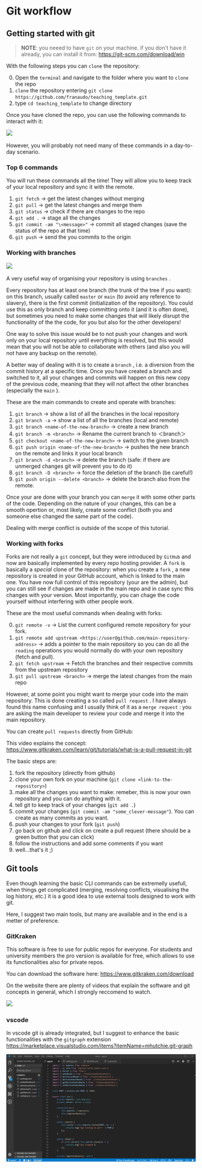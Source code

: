 # Git workflow

## Getting started with git

> **NOTE**: you neeed to have `git` on your machine. if you don't have it already, you can install it from: <https://git-scm.com/download/win>

With the following steps you can `clone` the repository:

0. Open the `terminal` and navigate to the folder where you want to `clone` the repo
1. `clone` the repository entering `git clone https://github.com/franaudo/teaching_template.git`
2. type `cd teaching_template` to change directory

Once you have cloned the repo, you can use the following commands to interact with it:

[<img src="https://i.redd.it/8341g68g1v7y.png">](https://i.redd.it/8341g68g1v7y.png)

However, you will probably not need many of these commands in a day-to-day scenario.

### Top 6 commands

You will run these commands all the time! They will allow you to keep track of your local repository and sync it with the remote.

1. `git fetch` -> get the latest changes without merging
2. `git pull` -> get the latest changes and merge them
3. `git status` -> check if there are changes to the repo
4. `git add .` -> stage all the changes
5. `git commit -am "\<message>"` -> commit all staged changes (save the status of the repo at that time)
6. `git push` -> send the you commits to the origin

### Working with branches

<img src=https://wac-cdn.atlassian.com/dam/jcr:746be214-eb99-462c-9319-04a4d2eeebfa/01.svg>

A very useful way of organising your repository is using `branches` .

Every repository has at least one branch (the trunk of the tree if you want): on this branch, usually called `master` or `main` (to avoid any reference to slavery), there is the first commit (initialization of the repository). You could use this as only branch and keep committing onto it (and it is often done), but sometimes you need to make some changes that will likely disrupt the functionality of the the code, for you but also for the other developers!

One way to solve this issue would be to not push your changes and work only on your local repository until everything is resolved, but this would mean that you will not be able to collaborate with others (and also you will not have any backup on the remote).

A better way of dealing with it is to create a `branch` , i.e. a diversion from the commit history at a specific time. Once you have created a branch and switched to it, all your changes and commits will happen on this new copy of the previous code, meaning that they will not affect the other branches (especially the `main` ).

These are the main commands to create and operate with branches:

1. `git branch` -> show a list of all the branches in the local repository
2. `git branch -a` -> show a list of all the branches (local and remote)
3. `git branch <name-of-the-new-branch>` -> create a new branch
4. `git branch -m <branch>` -> Rename the current branch to ＜branch＞
5. `git checkout <name-of-the-new-branch>` -> switch to the given branch
6. `git push origin <name-of-the-new-branch>` -> pushes the new branch on the remote and links it your local branch
7. `git branch -d <branch>` -> delete the branch (safe: if there are unmerged changes git will prevent you to do it)
8. `git branch -D <branch>` -> force the deletion of the branch (be careful!)
9. `git push origin --delete <branch>`  -> delete the branch also from the remote.

Once your are done with your branch you can `merge` it with some other parts of the code. Depending on the nature of your changes, this can be a smooth opertion or, most likely, create some conflict (both you and someone else changed the same part of the code).

Dealing with merge conflict is outside of the scope of this tutorial.

### Working with forks

Forks are not really a `git` concept, but they were introduced by `GitHub` and now are basically implemented by every repo hosting provider.
A `fork` is basically a *special* clone of the repository: when you create a `fork` , a new repository is created in your GitHub account, which is linked to the main one. You have now full control of this repository (your are the admin), but you can still see if changes are made in the main repo and in case sync this changes with your version. Most importantly, you can chage the code yourself without interfering with other people work.

These are the most useful commands when dealing with forks:

0. `git remote -v` -> List the current configured remote repository for your fork.
1. `git remote add upstream <https://user@github.com/main-repository-address>` -> adds a pointer to the main repository so you can do all the `reading` operations you would normally do with your own repository (fetch and pull).
2. `git fetch upstream` -> Fetch the branches and their respective commits from the upstream repository
3. `git pull upstream <branch>` -> merge the latest changes from the main repo

However, at some point you might want to merge your code into the main repository. This is done creating a so called `pull request` . I have always found this name confusing and I usually think of it as a `merge request` : you are asking the main developer to review your code and merge it into the main repository.

You can create `pull requests` directly from GitHub:

This video explains the concept: <https://www.gitkraken.com/learn/git/tutorials/what-is-a-pull-request-in-git>

The basic steps are:

1. fork the repository (directly from github)
2. clone your own fork on your machine (`git clone <link-to-the-repository>`)
3. make all the changes you want to make: remeber, this is now your own repository and you can do anything with it.
4. tell git to keep track of your changes (`git add .`)
5. commit your changes (`git commit -am "some_clever-message"`). You can create as many commits as you want.
6. push your changes to your fork (`git push`)
7. go back on github and click on create a pull request (there should be a green button that you can click)
8. follow the instructions and add some comments if you want
9. well...that's it ;)

## Git tools

Even though learning the basic CLI commands can be extremelly usefull, when things get complicated (merging, resolving conflicts, visualising the log history, etc.) it is a good idea to use external tools designed to work with git.

Here, I suggest two main tools, but many are available and in the end is a metter of preference.

### GitKraken

This software is free to use for public repos for everyone. For students and university members the pro version is available for free, which allows to use its functionalities also for private repos.

You can download the software here: <https://www.gitkraken.com/download>

On the website there are plenty of videos that explain the software and git concepts in general, which I strongly reccomend to watch.

[<img src="https://www.gitkraken.com/img/index/gk-product-2.png">](GitKraken)

### vscode

In vscode git is already integrated, but I suggest to enhance the basic functionalities with the `gitgraph` extension <https://marketplace.visualstudio.com/items?itemName=mhutchie.git-graph>

[<img src="https://github.com/mhutchie/vscode-git-graph/raw/master/resources/demo.gif">](git_graph)
